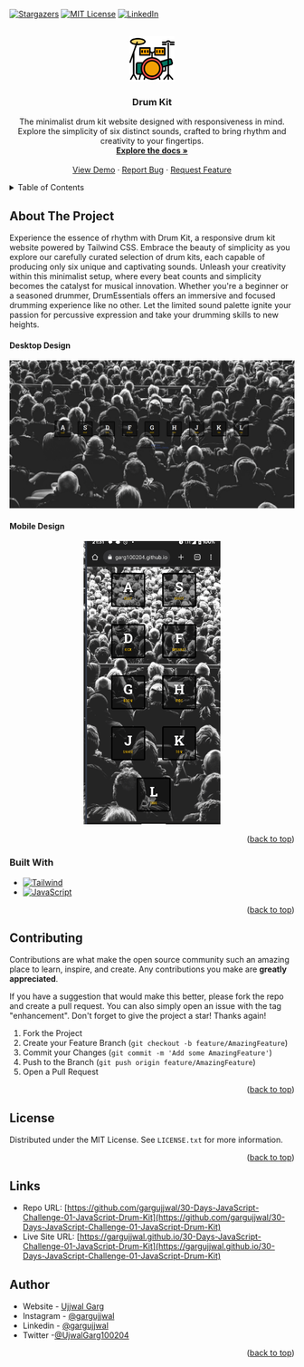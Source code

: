 <!-- Improved compatibility of back to top link: See: https://github.com/othneildrew/Best-README-Template/pull/73 -->

<a id="readme-top"></a>

<!-- PROJECT SHIELDS -->

[![Stargazers][stars-shield]][stars-url]
[![MIT License][license-shield]][license-url]
[![LinkedIn][linkedin-shield]][linkedin-url]

<!-- PROJECT LOGO -->
<br />
<div align="center">
  <a href="https://github.com/gargujjwal/30-Days-JavaScript-Challenge-01-JavaScript-Drum-Kit">
    <img src="./asset/images/drum-kit-favicon.png" alt="Logo" width="80" height="80">
  </a>

<h3 align="center">Drum Kit</h3>

  <p align="center">
    The minimalist drum kit website designed with responsiveness in mind. Explore the simplicity of six distinct sounds, crafted to bring rhythm and creativity to your fingertips.
    <br />
    <a href="https://github.com/gargujjwal/30-Days-JavaScript-Challenge-01-JavaScript-Drum-Kit"><strong>Explore the docs »</strong></a>
    <br />
    <br />
    <a href="https://gargujjwal.github.io/30-Days-JavaScript-Challenge-01-JavaScript-Drum-Kit">View Demo</a>
    ·
    <a href="https://github.com/gargujjwal/30-Days-JavaScript-Challenge-01-JavaScript-Drum-Kit/issues">Report Bug</a>
    ·
    <a href="https://github.com/gargujjwal/30-Days-JavaScript-Challenge-01-JavaScript-Drum-Kit/issues">Request Feature</a>
  </p>
</div>

<!-- TABLE OF CONTENTS -->
<details>
  <summary>Table of Contents</summary>
  <ol>
    <li>
      <a href="#about-the-project">About The Project</a>
      <ul>
        <li><a href="#built-with">Built With</a></li>
      </ul>
    </li>
    <li><a href="#contributing">Contributing</a></li>
    <li><a href="#license">License</a></li>
    <li><a href="#contact">Author</a></li>
  </ol>
</details>

<!-- ABOUT THE PROJECT -->

## About The Project

Experience the essence of rhythm with Drum Kit, a responsive drum kit website powered by Tailwind CSS. Embrace the beauty of simplicity as you explore our carefully curated selection of drum kits, each capable of producing only six unique and captivating sounds. Unleash your creativity within this minimalist setup, where every beat counts and simplicity becomes the catalyst for musical innovation. Whether you're a beginner or a seasoned drummer, DrumEssentials offers an immersive and focused drumming experience like no other. Let the limited sound palette ignite your passion for percussive expression and take your drumming skills to new heights.

#### Desktop Design

<p align="center">
  <img src="./screenshots/desktop-view.gif" alt="desktop view" width="600"  />
</p>

#### Mobile Design

<p align="center">
	<img src="./screenshots/mobile-view.gif" alt="mobile view" height="500" /> 
</p>

<p align="right">(<a href="#readme-top">back to top</a>)</p>

### Built With

-   [![Tailwind][tailwind-shield]][tailwind-url]
-   [![JavaScript][js-sheild]][javascript-url]

<p align="right">(<a href="#readme-top">back to top</a>)</p>

<!-- CONTRIBUTING -->

## Contributing

Contributions are what make the open source community such an amazing place to learn, inspire, and create. Any contributions you make are **greatly appreciated**.

If you have a suggestion that would make this better, please fork the repo and create a pull request. You can also simply open an issue with the tag "enhancement".
Don't forget to give the project a star! Thanks again!

1. Fork the Project
2. Create your Feature Branch (`git checkout -b feature/AmazingFeature`)
3. Commit your Changes (`git commit -m 'Add some AmazingFeature'`)
4. Push to the Branch (`git push origin feature/AmazingFeature`)
5. Open a Pull Request

<p align="right">(<a href="#readme-top">back to top</a>)</p>

<!-- LICENSE -->

## License

Distributed under the MIT License. See `LICENSE.txt` for more information.

<p align="right">(<a href="#readme-top">back to top</a>)</p>

## Links

-   Repo URL: [https://github.com/gargujjwal/30-Days-JavaScript-Challenge-01-JavaScript-Drum-Kit](https://github.com/gargujjwal/30-Days-JavaScript-Challenge-01-JavaScript-Drum-Kit)
-   Live Site URL: [https://gargujjwal.github.io/30-Days-JavaScript-Challenge-01-JavaScript-Drum-Kit](https://gargujjwal.github.io/30-Days-JavaScript-Challenge-01-JavaScript-Drum-Kit)

<!-- AUTHOR -->

## Author

-   Website - [Ujjwal Garg](https://github.com/gargujjwal)
-   Instagram - [@gargujjwal](https://www.instagram.com/gargujjwal/)
-   Linkedin - [@gargujjwal](https://www.linkedin.com/in/ujjwal-garg-3a5639243/)
-   Twitter -[@UjwalGarg100204](https://twitter.com/UjwalGarg100204)

<p align="right">(<a href="#readme-top">back to top</a>)</p>

<!-- MARKDOWN LINKS & IMAGES -->
<!-- https://www.markdownguide.org/basic-syntax/#reference-style-links -->

[stars-shield]: https://img.shields.io/github/stars/gargujjwal/30-Days-JavaScript-Challenge-01-JavaScript-Drum-Kit.svg?style=for-the-badge
[stars-url]: https://github.com/gargujjwal/30-Days-JavaScript-Challenge-01-JavaScript-Drum-Kit/stargazers
[license-shield]: https://img.shields.io/github/license/gargujjwal/30-Days-JavaScript-Challenge-01-JavaScript-Drum-Kit.svg?style=for-the-badge
[license-url]: https://github.com/gargujjwal/30-Days-JavaScript-Challenge-01-JavaScript-Drum-Kit/blob/master/LICENSE.txt
[linkedin-shield]: https://img.shields.io/badge/-LinkedIn-black.svg?style=for-the-badge&logo=linkedin&colorB=555
[linkedin-url]: https://www.linkedin.com/in/ujjwal-garg-3a5639243
[desktop-view-screenshot]: ./screenshots/desktop-view.png
[mobile-view-screenshot]: ./screenshots/mobile-view.png
[tailwind-shield]: https://img.shields.io/badge/Tailwind_CSS-38B2AC?style=for-the-badge&logo=tailwind-css&logoColor=white
[tailwind-url]: https://tailwindcss.com
[js-sheild]: https://img.shields.io/badge/JavaScript-F7DF1E?style=for-the-badge&logo=javascript&logoColor=black
[javascript-url]: https://developer.mozilla.org/en-US/docs/Web/JavaScript
